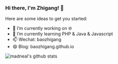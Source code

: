 ### Hi there, I'm Zhigang! 👋

<!--
**baozhigang/baozhigang** is a ✨ _special_ ✨ repository because its `README.md` (this file) appears on your GitHub profile.
-->

Here are some ideas to get you started:

- 🔭 I’m currently working on 🌐
- 🌱 I’m currently learning PHP & Java & Javascript
- 📫 Wechat: baozhigang
- 😄 Blog: baozhigang.github.io

![madneal's github stats](https://github-readme-stats.vercel.app/api?username=madneal&show_icons=true&theme=radical) 

